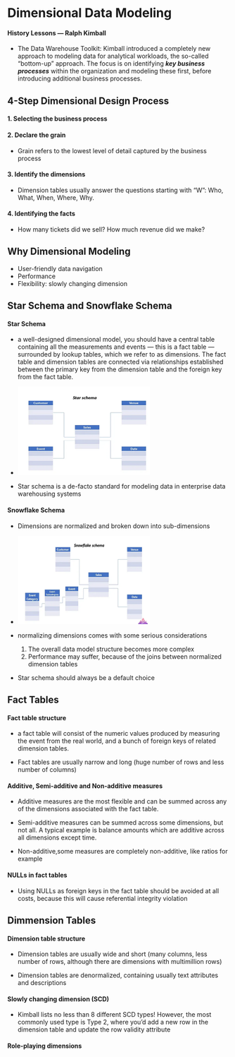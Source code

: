 # Dimensional Data Modeling

#### History Lessons — Ralph Kimball

- The Data Warehouse Toolkit: Kimball introduced a completely new approach to modeling data for analytical workloads, the so-called “bottom-up” approach. The focus is on identifying **_key business processes_** within the organization and modeling these first, before introducing additional business processes.

## 4-Step Dimensional Design Process

#### 1. Selecting the business process

#### 2. Declare the grain

- Grain refers to the lowest level of detail captured by the business process

#### 3. Identify the dimensions

- Dimension tables usually answer the questions starting with “W”: Who, What, When, Where, Why.

#### 4. Identifying the facts

- How many tickets did we sell? How much revenue did we make?

## Why Dimensional Modeling

- User-friendly data navigation 
- Performance 
- Flexibility: slowly changing dimension

## Star Schema and Snowflake Schema

#### Star Schema

- a well-designed dimensional model, you should have a central table containing all the measurements and events — this is a fact table — surrounded by lookup tables, which we refer to as dimensions. The fact table and dimension tables are connected via relationships established between the primary key from the dimension table and the foreign key from the fact table. 

- <img src = "pics/star_schema.png" width = 300 height = 200>

- Star schema is a de-facto standard for modeling data in enterprise data warehousing systems

#### Snowflake Schema

- Dimensions are normalized and broken down into sub-dimensions

- <img src = "pics/snowflake_schema.png" width = 300 height = 200>

- normalizing dimensions comes with some serious considerations

    1. The overall data model structure becomes more complex
    2. Performance may suffer, because of the joins between normalized dimension tables

- Star schema should always be a default choice

## Fact Tables

#### Fact table structure

- a fact table will consist of the numeric values produced by measuring the event from the real world, and a bunch of foreign keys of related dimension tables. 

- Fact tables are usually narrow and long (huge number of rows and less number of columns)

#### Additive, Semi-additive and Non-additive measures 

- Additive measures are the most flexible and can be summed across any of the dimensions associated with the fact table. 

- Semi-additive measures can be summed across some dimensions, but not all. A typical example is balance amounts which are additive across all dimensions except time.

- Non-additive,some measures are completely non-additive, like ratios for example

#### NULLs in fact tables

- Using NULLs as foreign keys in the fact table should be avoided at all costs, because this will cause referential integrity violation

## Dimmension Tables

#### Dimension table structure

- Dimension tables are usually wide and short (many columns, less number of rows, although there are dimensions with multimillion rows)

- Dimension tables are denormalized, containing usually text attributes and descriptions

#### Slowly changing dimension (SCD) 

- Kimball lists no less than 8 different SCD types! However, the most commonly used type is Type 2, where you’d add a new row in the dimension table and update the row validity attribute

#### Role-playing dimensions





